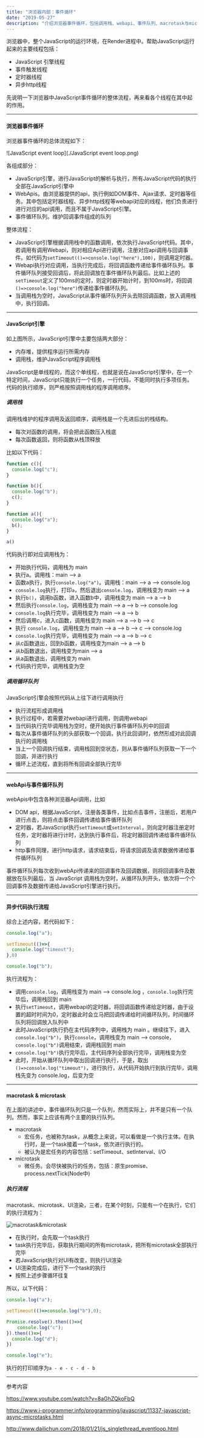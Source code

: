 ```yaml
---
title: "浏览器内部：事件循环"
date: "2019-05-27"
description: "介绍浏览器事件循环，包括调用栈、webapi、事件队列、macrotask与microtask等"
---
```



浏览器中，整个JavaScript的运行环境，在Render进程中。帮助JavaScript运行起来的主要线程包括：

- JavaScript 引擎线程
- 事件触发线程
- 定时器线程
- 异步http线程

先说明一下浏览器中JavaScript事件循环的整体流程，再来看各个线程在其中起的作用。

------

#### 浏览器事件循环

浏览器事件循环的总体流程如下：

![JavaScript event loop](./JavaScript event loop.png)



各组成部分：

- JavaScript引擎，进行JavaScript的解析与执行，所有JavaScript代码的执行全部在JavaScript引擎中
- WebApis。由浏览器提供的api，执行例如DOM事件、Ajax请求、定时器等任务。其中包括定时器线程、异步http线程等webapi对应的线程，他们负责进行进行对应的api调用，而且不属于JavaScript引擎。
- 事件循环队列。维护回调事件组成的队列

整体流程：

- JavaScript引擎根据调用栈中的函数调用，依次执行JavaScript代码。其中，若调用有调用Webapi，则对相应Api进行调用，注册对应api调用与回调事件。如代码为`setTimeout(()=>console.log("here"),100)`，则调用定时器。
- Webapi执行对应调用，当执行完成后，将回调函数传递给事件循环队列。事件循环队列接受回调后，将此回调放在事件循环队列最后。比如上述的`setTimeout`定义了100ms的定时，则定时器开始计时，到100ms时，将回调`()=>console.log("here")`传递给事件循环队列。
- 当调用栈为空时，JavaScript从事件循环队列开头去除回调函数，放入调用栈中，执行回调。

------



#### JavaScript引擎

如上图所示，JavaScript引擎中主要包括两大部分：

- 内存堆，提供程序运行所需内存
- 调用栈，维护JavaScript程序调用栈

JavaScript是单线程的，而这个单线程，也就是说在JavaScript引擎中，在一个特定时间，JavaScript只能执行一个任务，一行代码，不能同时执行多项任务。代码的执行顺序，则严格按照调用栈的程序调用顺序。



##### 调用栈

调用栈维护的程序调用及返回顺序，调用栈是一个先进后出的栈结构。

- 每次对函数的调用，将会把此函数压入栈底
- 每次函数返回，则将函数从栈顶释放

比如以下代码：

```javascript
function c(){
  console.log("c");
}

function b(){
  console.log("b");
  c();
}

function a(){
  console.log("a");
  b();
}

a()
```

代码执行即对应调用栈为：

- 开始执行代码，调用栈为 main 
- 执行a。调用栈：main —> a
- 函数a执行，执行`console.log("a")`。调用栈：main —> a —> console.log
- `console.log`执行，打印`a`，然后退出`console.log`，调用栈变为 main —> a
- 执行`b()`，调用b函数，进入函数b中，调用栈变为 main —> a —> b
- 然后执行`console.log`，调用栈变为 main —> a —> b —> console.log
- `console.log`执行完毕，调用栈变为 main —> a —> b
- 然后调用c，进入c函数，调用栈变为 main —> a —> b —> c
- 执行 `console.log`，调用栈变为 main —> a —> b —> c —> console.log
- `console.log`执行完毕，调用栈变为 main —> a —> b —> c
- 从c函数退出，回到b函数，调用栈变为main —> a —> b
- 从b函数退出，调用栈变为main —> a 
- 从a函数退出，调用栈变为 main
- 代码执行完毕，调用栈变为空



##### 调用循环队列

JavaScript引擎会按照代码从上往下进行调用执行

- 执行流程形成调用栈
- 执行过程中，若需要对webapi进行调用，则调用webapi
- 当代码执行完毕调用栈为空时，便开始执行事件循环队列中的回调
- 每次从事件循环队列的头部获取一个回调，执行此回调时，依然形成对此回调执行的调用栈
- 当上一个回调执行结束，调用栈回到空状态，则从事件循环队列获取一下一个回调，并进行执行
- 循环上述流程，直到将所有回调全部执行完毕



------



#### webApi与事件循环队列

webApis中包含各种浏览器Api调用，比如

- DOM api，根据JavaScript，注册各类事件，比如点击事件，注册后，若用户进行点击，则将点击事件回调传递给事件循环队列
- 定时器，若JavaScript执行`setTimeout`或`setInterval`，则向定时器注册定时任务，定时器将进行计时，达到执行事件后，将定时器回调传递给事件循环队列
- http事件同理，进行http请求，请求结束后，将请求回调及请求数据传递给事件循环队列

事件循环队列每次收到webApi传递来的回调事件及回调数据，则将回调事件及数据放在队列最后，当 JavaScript 调用栈为空时，从循环队列开头，依次将一个个回调事件及数据传递给JavaScript引擎进行执行。



------

#### 异步代码执行流程

综合上述内容，若代码如下：

```javascript
console.log("a");

setTimeout(()=>{
  console.log("timeout");
},0)

console.log("b");
```

执行流程为：

- 调用`console.log`，调用栈变为 main —> console.log ，`console.log`执行完毕后，调用栈回到 main
- 执行`setTimeout`，调用webapi的定时器，将回调函数传递给定时器，由于设置的超时时间为0，定时器此时会立马把回调传递给时间循环队列，时间循环队列将回调放入队列中
- 此时JavaScript执行扔在主代码序列中，调用栈为 main 。继续往下，进入 `console.log("b")`，执行`console`，调用栈变为 main —> console，`console.log("b")`调用结束，调用栈回到 main
- `console.log("b")`执行完毕后，主代码序列全部执行完毕，调用栈变为空
- 此时，开始从循环队列中取出回调进行执行，于是，取出`()=>console.log("timeout")`，进行执行，从代码开始执行到执行完毕，调用栈先变为 console.log，后变为空

------



#### macrotask & microtask

在上面的讲述中，事件循环队列只是一个队列，然而实际上，并不是只有一个队列。然而，事实上应该有两个主要的执行队列。

- macrotask
  - 宏任务，也被称为task，从概念上来说，可以看做是一个执行主体。在执行时，是一个task接着一个task，依次进行执行的。
  - 被认为是宏任务的内容包括：setTimeout、setInterval、I/O
- microtask
  - 微任务。会尽快被执行的任务，包括：原生promise、process.nextTick(Node中)



##### 执行流程

macrotask、microtask、UI渲染，三者，在某个时刻，只能有一个在执行，它们的执行流程为：

![macrotask&microtask](./macrotask&microtask.png)

- 在执行时，会先取一个task执行
- task执行完毕后，获取执行期间的所有microtask，把所有microtask全部执行完毕
- 若JavaScript执行对UI有改变，则执行UI渲染
- UI渲染完成后，进行下一个task的执行
- 按照上述步骤循环往复

所以，以下代码：

```javascript
console.log("a");

setTimeout(()=>console.log("b"),0);

Promise.resolve().then(()=>{
	console.log("c");
}).then(()=>{
  console.log("d");
})

console.log("e");
```

执行的打印顺序为`a - e - c - d - b`

------



参考内容

https://www.youtube.com/watch?v=8aGhZQkoFbQ

https://www.i-programmer.info/programming/javascript/11337-javascript-async-microtasks.html

http://www.dailichun.com/2018/01/21/js_singlethread_eventloop.html

